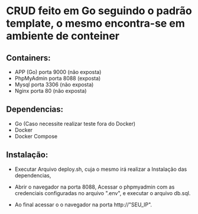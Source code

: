 # CRUD feito em Go seguindo o padrão template, o mesmo encontra-se em ambiente de conteiner
## Containers:
  - APP (Go) porta 9000 (não exposta)
  - PhpMyAdmin porta 8088 (exposta)
  - Mysql porta 3306 (não exposta)
  - Nginx porta 80 (não exposta)
  

 ## Dependencias: 
- Go (Caso necessite realizar teste fora do Docker)
- Docker 
- Docker Compose

## Instalação: 
- Executar Arquivo deploy.sh, cuja o mesmo irá realizar a Instalação das dependencias, 
 

- Abrir o navegador na porta 8088, Acessar o phpmyadmin com as credenciais configuradas no arquivo ".env", e executar o arquivo db.sql.

- Ao final acessar o o navegador na porta http://"SEU_IP".
 